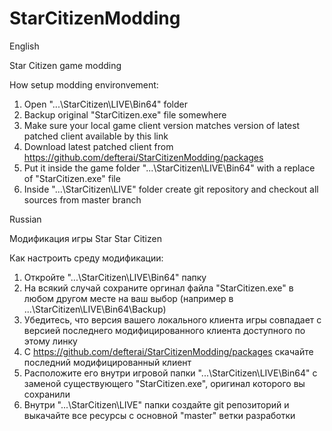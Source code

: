 # StarCitizenModding

English

Star Citizen game modding

How setup modding environvement:
1. Open "...\StarCitizen\LIVE\Bin64" folder
2. Backup original "StarCitizen.exe" file somewhere
3. Make sure your local game client version matches version of latest patched client available by this link
4. Download latest patched client from https://github.com/defterai/StarCitizenModding/packages
5. Put it inside the game folder "...\StarCitizen\LIVE\Bin64" with a replace of "StarCitizen.exe" file
6. Inside "...\StarCitizen\LIVE" folder create git repository and checkout all sources from master branch

Russian

Модификация игры Star Star Citizen

Как настроить среду модификации:
1. Откройте "...\StarCitizen\LIVE\Bin64" папку
2. На всякий случай сохраните оргинал файла "StarCitizen.exe" в любом другом месте на ваш выбор (например в ...\StarCitizen\LIVE\Bin64\Backup)
3. Убедитесь, что версия вашего локального клиента игры совпадает с версией последнего модифицированного клиента доступного по этому линку
4. С https://github.com/defterai/StarCitizenModding/packages скачайте последний модифицированный клиент
5. Расположите его внутри игровой папки "...\StarCitizen\LIVE\Bin64" с заменой существующего "StarCitizen.exe", оригинал которого вы сохранили
6. Внутри "...\StarCitizen\LIVE" папки создайте git репозиторий и выкачайте все ресурсы с основной "master" ветки разработки
